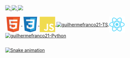 ##
<div>
  <a href="https://github.com/guilhermefranco21">
  <img height="165em" src="https://github-readme-stats.vercel.app/api?username=guilhermefranco21&show_icons=true&theme=dracula&include_all_commits=true&count_private=true"/>
  <img height="165em" src="https://github-readme-stats.vercel.app/api/top-langs/?username=guilhermefranco21&layout=compact&langs_count=7&theme=dracula"/>
  <img src="https://github.com/guilhermefranco21/guilhermefranco21/blob/output/github-contribution-grid-snake.svg" />
</div>

<div style="display: inline_block">
  <br>
  <img align="center" alt="guilhermefranco21-HTML" width="50" src="https://raw.githubusercontent.com/devicons/devicon/master/icons/html5/html5-original.svg" />
  <img align="center" alt="guilhermefranco21-CSS" width="50" src="https://raw.githubusercontent.com/devicons/devicon/master/icons/css3/css3-original.svg" />
  <img align="center" alt="guilhermefranco21-JS" width="50" src="https://raw.githubusercontent.com/devicons/devicon/master/icons/javascript/javascript-plain.svg" />
  <img align="center" alt="guilhermefranco21-TS" width="50" src="https://cdn.jsdelivr.net/gh/devicons/devicon/icons/typescript/typescript-original.svg" />
  <img align="center" alt="guilhermefranco21-React" width="50" src="https://raw.githubusercontent.com/devicons/devicon/master/icons/react/react-original.svg">
  <img align="center" alt="guilhermefranco21-Python" width="50" src="https://cdn.jsdelivr.net/gh/devicons/devicon/icons/python/python-original.svg" />

##

![Snake animation](https://github.com/guilhermefranco21/guilhermefranco21/blob/output/github-contribution-grid-snake.svg)
